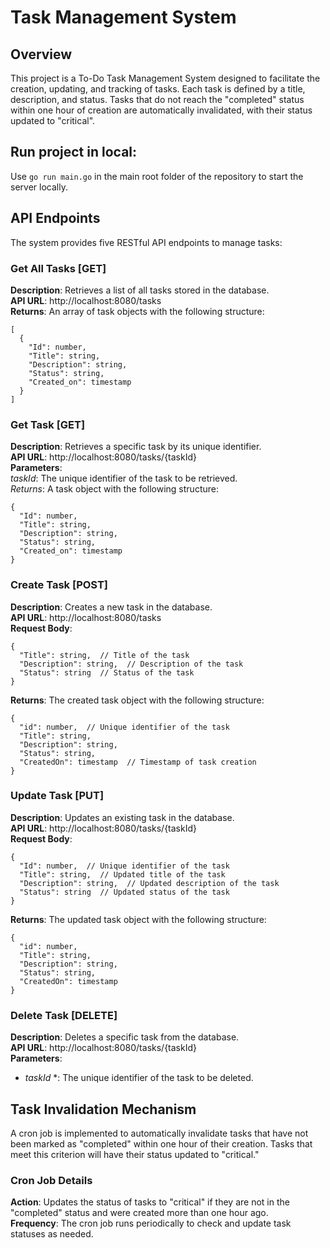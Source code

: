 # Task Management System

## Overview
This project is a To-Do Task Management System designed to facilitate the creation, updating, and tracking of tasks. Each task is defined by a title, description, and status. Tasks that do not reach the "completed" status within one hour of creation are automatically invalidated, with their status updated to "critical".

## Run project in local:  
Use `go run main.go` in the main root folder of the repository to start the server locally.

## API Endpoints
The system provides five RESTful API endpoints to manage tasks:  

### Get All Tasks [GET]
**Description**: Retrieves a list of all tasks stored in the database.  
**API URL**: http://localhost:8080/tasks  
**Returns**: An array of task objects with the following structure:  

```
[
  {
    "Id": number,
    "Title": string,
    "Description": string,
    "Status": string,
    "Created_on": timestamp
  }
]
```

### Get Task [GET]
**Description**: Retrieves a specific task by its unique identifier.  
**API URL**: http://localhost:8080/tasks/{taskId}  
**Parameters**:  
  *taskId*: The unique identifier of the task to be retrieved.  
  *Returns*: A task object with the following structure:  
```
{
  "Id": number,
  "Title": string,
  "Description": string,
  "Status": string,
  "Created_on": timestamp
}
```

### Create Task [POST]
**Description**: Creates a new task in the database.  
**API URL**: http://localhost:8080/tasks  
**Request Body**:  

```
{
  "Title": string,  // Title of the task
  "Description": string,  // Description of the task
  "Status": string  // Status of the task
}
```
    
**Returns**: The created task object with the following structure:  

```
{
  "id": number,  // Unique identifier of the task
  "Title": string,
  "Description": string,
  "Status": string,
  "CreatedOn": timestamp  // Timestamp of task creation
}
```
    


### Update Task [PUT]
**Description**: Updates an existing task in the database.  
**API URL**: http://localhost:8080/tasks/{taskId}  
**Request Body**:  

```
{
  "Id": number,  // Unique identifier of the task
  "Title": string,  // Updated title of the task
  "Description": string,  // Updated description of the task
  "Status": string  // Updated status of the task
}
```
    
**Returns**: The updated task object with the following structure:  

```
{
  "id": number,
  "Title": string,
  "Description": string,
  "Status": string,
  "CreatedOn": timestamp
}
```


### Delete Task [DELETE]
**Description**: Deletes a specific task from the database.  
**API URL**: http://localhost:8080/tasks/{taskId}  
**Parameters**:  
  * *taskId* *: The unique identifier of the task to be deleted.  

## Task Invalidation Mechanism  
A cron job is implemented to automatically invalidate tasks that have not been marked as "completed" within one hour of their creation. Tasks that meet this criterion will have their status updated to "critical."  

### Cron Job Details
**Action**: Updates the status of tasks to "critical" if they are not in the "completed" status and were created more than one hour ago.  
**Frequency**: The cron job runs periodically to check and update task statuses as needed.  
